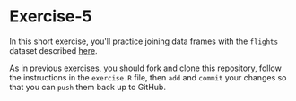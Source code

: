 # Exercise-5
In this short exercise, you'll practice joining data frames with the `flights` dataset described [here](https://cran.rstudio.com/web/packages/dplyr/vignettes/introduction.html).

As in previous exercises, you should fork and clone this repository, follow the instructions in the `exercise.R` file, then `add` and `commit` your changes so that you can `push` them back up to GitHub.
